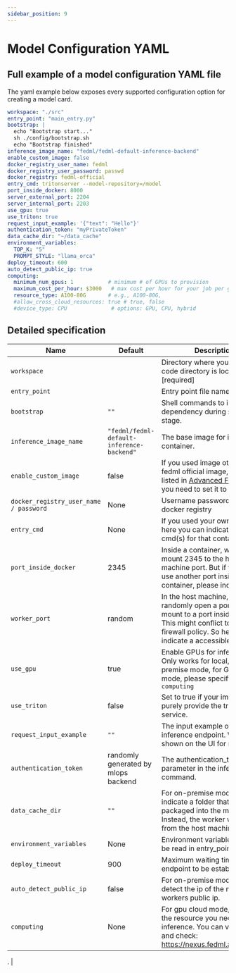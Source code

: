 ```yaml
---
sidebar_position: 9
---
```

# Model Configuration YAML

## Full example of a model configuration YAML file
The yaml example below exposes every supported configuration option for creating a model card. 
```yaml
workspace: "./src"
entry_point: "main_entry.py"
bootstrap: |
  echo "Bootstrap start..."
  sh ./config/bootstrap.sh
  echo "Bootstrap finished"
inference_image_name: "fedml/fedml-default-inference-backend"
enable_custom_image: false
docker_registry_user_name: fedml
docker_registry_user_password: passwd
docker_registry: fedml-official
entry_cmd: tritonserver --model-repository=/model
port_inside_docker: 8000
server_external_port: 2204
server_internal_port: 2203
use_gpu: true
use_triton: true
request_input_example: '{"text": "Hello"}'
authentication_token: "myPrivateToken"
data_cache_dir: "~/data_cache"
environment_variables:
  TOP_K: "5"
  PROMPT_STYLE: "llama_orca"
deploy_timeout: 600
auto_detect_public_ip: true
computing:
  minimum_num_gpus: 1           # minimum # of GPUs to provision
  maximum_cost_per_hour: $3000   # max cost per hour for your job per gpu card
  resource_type: A100-80G       # e.g., A100-80G,
  #allow_cross_cloud_resources: true # true, false
  #device_type: CPU              # options: GPU, CPU, hybrid

```

## Detailed specification

| Name                                    | Default                                   | Description                                                                                                                                                                     |
|-----------------------------------------|-------------------------------------------|---------------------------------------------------------------------------------------------------------------------------------------------------------------------------------|
| `workspace`                             |                                           | Directory where your source code directory is located.  [required]                                                                                                              |
| `entry_point`                           |                                           | Entry point file name. [required]                                                                                                                                               |
| `bootstrap`                             | `""`                                      | Shell commands to install the dependency during setup stage.                                                                                                                    |
| `inference_image_name`                  | `"fedml/fedml-default-inference-backend"` | The base image for inference container.                                                                                                                                         |
| `enable_custom_image`                   | false                                     | If you used image other than fedml official image, which is listed in [Advanced Features](advanced_features.md), you need to set it to true.                                    |
| `docker_registry_user_name / password ` | None                                      | Username password for your docker registry                                                                                                                                      |
| `entry_cmd`                             | None                                      | If you used your own image, here you can indicate the entry cmd(s) for that container.                                                                                          |
| `port_inside_docker`                    | 2345                                      | Inside a container, we default mount 2345 to the host machine port. But if you want to use another port inside container, please indicate here.                                 |
| `worker_port`                           | random                                    | In the host machine, we default randomly open a port and mount to a port inside docker. This might conflict to your firewall policy. So here you can indicate a accessible one. |
| `use_gpu`                               | true                                      | Enable GPUs for inference. Only works for local, on-premise mode, for GPU cloud mode, please specify in `computing`                                                             |
| `use_triton`                            | false                                     | Set to true if your image is a purely provide the triton server service.                                                                                                        |
| `request_input_example`                 | `""`                                      | The input example of the inference endpoint. Will be shown on the UI for reference.                                                                                             |
| `authentication_token`                  | randomly generated by mlops backend       | The authentication_token as a parameter in the inference curl command.                                                                                                          |
| `data_cache_dir`                        | `""`                                      | For on-premise mode, you can indicate a folder that will not be packaged into the model cards. Instead, the worker will read from the host machine.                             |
| `environment_variables`                 | None                                      | Environment variable that can be read in entry_point file.                                                                                                                      |
| `deploy_timeout`                        | 900                                       | Maximum waiting time for endpoint to be established.                                                                                                                            |
| `auto_detect_public_ip`                 | false                                     | For on-premise mode, auto detect the ip of the master and workers public ip.                                                                                                    |
| `computing`                             | None                                      | For gpu cloud mode, indicate the resource you need for inference. You can visiting URL and check: https://nexus.fedml.ai/compute/


.                               |

